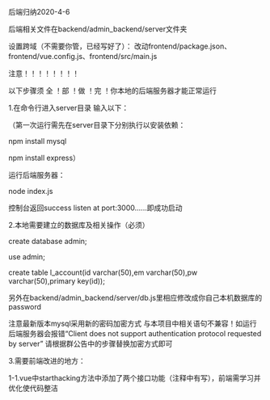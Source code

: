 ﻿后端归纳2020-4-6

后端相关文件在backend/admin_backend/server文件夹

设置跨域（不需要你管，已经写好了）： 改动frontend/package.json、frontend/vue.config.js、frontend/src/main.js

注意！！！！！！！！

以下步骤须 全 ！部 ！做 ！完 ！你本地的后端服务器才能正常运行

1.在命令行进入server目录 输入以下：

（第一次运行需先在server目录下分别执行以安装依赖：

npm install mysql

npm install express）

运行后端服务器：

node index.js

控制台返回success listen at port:3000......即成功启动

2.本地需要建立的数据库及相关操作（必须）

create database admin;

use admin;

create table l_account(id varchar(50),em varchar(50),pw varchar(50),primary key(id));

另外在backend/admin_backend/server/db.js里相应修改成你自己本机数据库的password

注意最新版本mysql采用新的密码加密方式 与本项目中相关语句不兼容！如运行后端服务器会报错“Client does not support authentication protocol requested by server” 请根据群公告中的步骤替换加密方式即可

3.需要前端改进的地方：

1-1.vue中starthacking方法中添加了两个接口功能（注释中有写），前端需学习并优化使代码整洁
